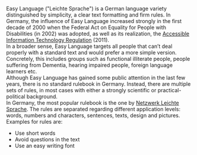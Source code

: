 Easy Language ("Leichte Sprache") is a German language variety distinguished by simplicity, a clear text formatting
and firm rules. In Germany, the influence of Easy Language increased strongly in the first decade of
2000 when the Federal Act on Equality for People with Disabilities (in 2002) was adopted, as well
as its realization, the [Accessible Information Technology Regulation](http://www.gesetze-im-internet.de/bitv_2_0/BJNR184300011.html) (2011).
\
In a broader sense, Easy Language targets all people that can’t deal properly with a standard
text and would prefer a more simple version. Concretely, this includes groups such as functional
illiterate people, people suffering from Dementia, hearing impaired people, foreign language
learners etc.
\
Although Easy Language has gained some public attention in the last few years, there
is no standard rulebook in Germany. Instead, there are multiple sets of rules, in most cases with
either a strongly scientific or practical-political background. 
\
In Germany, the most popular rulebook is the one by [Netzwerk Leichte Sprache](https://www.leichte-sprache.org/wp-content/uploads/2017/11/Regeln_Leichte_Sprache.pdf). The rules are separated regarding different application levels: words, numbers and characters, sentences, texts, design and
pictures. Examples for rules are:
- Use short words
- Avoid questions in the text
- Use an easy writing font
